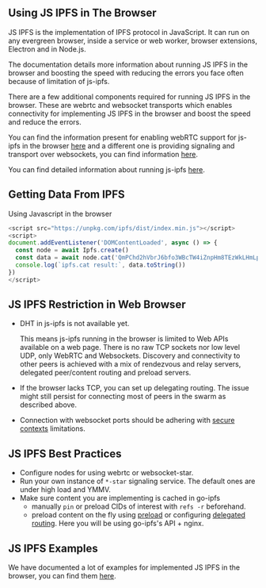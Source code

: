 Using JS IPFS in The Browser
----------------------------

JS IPFS is the implementation of IPFS protocol in JavaScript. It can run on any
evergreen browser, inside a service or web worker, browser extensions, Electron and in Node.js.

The documentation details more information about running JS IPFS in the browser and
boosting the speed with reducing the errors you face often because of limitation of
js-ipfs.

There are a few additional components required for running JS IPFS in the browser. These
are webrtc and websocket transports which enables connectivity for implementing JS IPFS
in the browser and boost the speed and reduce the errors.

You can find the information present for enabling webRTC support for js-ipfs in
the browser [here](https://github.com/ipfs/js-ipfs#how-to-enable-webrtc-support-for-js-ipfs-in-the-browser) and a different one is
providing signaling and transport over websockets, you can find information [here](https://github.com/ipfs/js-ipfs#is-there-a-more-stable-alternative-to-webrtc-star-that-offers-a-similar-functionality).

You can find detailed information about running js-ipfs [here](https://github.com/ipfs/js-ipfs#table-of-contents).

Getting Data From IPFS
-----------------------

Using Javascript in the browser

```js
<script src="https://unpkg.com/ipfs/dist/index.min.js"></script>
<script>
document.addEventListener('DOMContentLoaded', async () => {
  const node = await Ipfs.create()
  const data = await node.cat('QmPChd2hVbrJ6bfo3WBcTW4iZnpHm8TEzWkLHmLpXhF68A')
  console.log(`ipfs.cat result:`, data.toString())
})
</script>
```

JS IPFS Restriction in Web Browser
------------------------------------------

- DHT in js-ipfs is not available yet.

  This means js-ipfs running in the browser is limited to Web APIs available on a web page.
  There is no raw TCP sockets nor low level UDP, only WebRTC and Websockets.
  Discovery and connectivity to other peers is achieved with a mix of rendezvous and
  relay servers, delegated peer/content routing and preload servers.

- If the browser lacks TCP, you can set up delegating routing. The issue might still
  persist for connecting most of peers in the swarm as described above.

- Connection with websocket ports should be adhering with [secure contexts](https://developer.mozilla.org/en-US/docs/Web/Security/Secure_Contexts) limitations.

JS IPFS Best Practices
----------------------

- Configure nodes for using webrtc or websocket-star.
- Run your own instance of `*-star` signaling service. The default ones are under high load and YMMV.
- Make sure content you are implementing is cached in go-ipfs
  - manually `pin` or preload CIDs of interest with `refs -r` beforehand.
  - preload content on the fly using [preload](https://github.com/ipfs/js-ipfs#optionspreload) or
    configuring [delegated routing](https://github.com/ipfs/js-ipfs#configuring-delegate-routers).
    Here you will be using go-ipfs's API + nginx.

JS IPFS Examples
----------------

We have documented a lot of examples for implemented JS IPFS in the browser, you
can find them [here](https://github.com/ipfs/js-ipfs-http-client/tree/master/examples).
